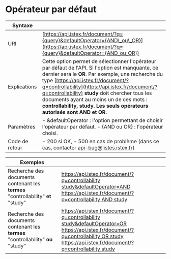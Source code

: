 # Opérateur par défaut

| Syntaxe |  |
| --- | --- |
| URI | [https://api.istex.fr/document/?q={query}&defaultOperator={AND\_ou\_OR}](https://api.istex.fr/document/?q={query}&defaultOperator={AND_ou_OR}) |
| Explications | Cette option permet de sélectionner l'opérateur par défaut de l'API.  Si l'option est manquante, ce dernier sera le **OR**.   Par exemple, une recherche du type [https://api.istex.fr/document/?q=controllability](https://api.istex.fr/document/?q=controllability) **study** doit chercher tous les documents ayant au moins un de ces mots : **controllability, study**.   **Les seuls opérateurs autorisés sont AND et OR.** |
| Paramètres | - &defaultOperator : l'option permettant de choisir l'opérateur par défaut, - {AND ou OR} : l'opérateur choisi. |
| Code de retour | - 200 si OK,  - 500 en cas de problème \(dans ce cas, contacter [api-bug@listes.istex.fr](mailto:api-bug@listes.istex.fr)\) |

| Exemples |  |
| --- | --- |
| Recherche des documents contenant les **termes** "controllability" **et** "study" | [https://api.istex.fr/document/?q=controllability study&defaultOperator=AND](https://api.istex.fr/document/?q=controllability%20study&defaultOperator=AND) [https://api.istex.fr/document/?q=controllability AND study](https://api.istex.fr/document/?q=controllability%20AND%20study) |
| Recherche des documents contenant les **termes** "controllability" **ou** "study" | [https://api.istex.fr/document/?q=controllability study&defaultOperator=OR](https://api.istex.fr/document/?q=controllability%20study&defaultOperator=OR) [https://api.istex.fr/document/?q=controllability OR study](https://api.istex.fr/document/?q=controllability%20OR%20study) [https://api.istex.fr/document/?q=controllability study](https://api.istex.fr/document/?q=controllability%20study) |

